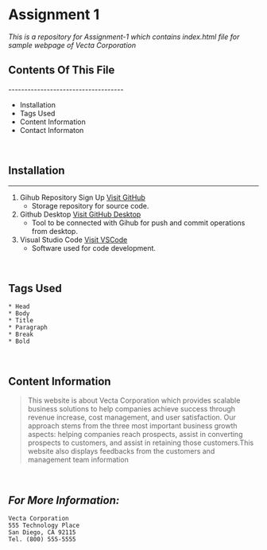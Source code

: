 # **Assignment 1** 
<!--Heading-->
_This is a repository for Assignment-1 which contains index.html file for sample webpage of Vecta Corporation_
## Contents Of This File
------------------------------------<br>
* Installation
* Tags Used
* Content Information
* Contact Informaton
<p>&nbsp</p>

## Installation
-----------------------------
1. Gihub Repository Sign Up [Visit GitHub](https://github.com/)
   - Storage repository for source code.
2. Github Desktop [Visit GitHub Desktop](https://desktop.github.com/)
   - Tool to be connected with Gihub for push and commit operations from desktop.
3. Visual Studio Code [Visit VSCode](https://code.visualstudio.com/)
   - Software used for code development.

<p>&nbsp</p>

## Tags Used

``` 
* Head 
* Body
* Title
* Paragraph 
* Break
* Bold
```

<p>&nbsp</p>

## Content Information

> This website is about Vecta Corporation which provides scalable business solutions to help companies achieve success through revenue increase, cost management, and user satisfaction. Our approach stems from the three most important business growth aspects: helping companies reach prospects, assist in converting prospects to customers, and assist in retaining those customers.This website also displays feedbacks from the customers and management team information

<p>&nbsp</p>


## _For More Information:_

```
Vecta Corporation
555 Technology Place
San Diego, CA 92115
Tel. (800) 555-5555
```
   

